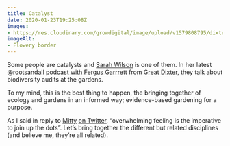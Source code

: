 ```yaml
---
title: Catalyst
date: 2020-01-23T19:25:08Z
images:
- https://res.cloudinary.com/growdigital/image/upload/v1579808795/dixter-200123.jpg
imageAlt:
- Flowery border
---
```


Some people are catalysts and [Sarah Wilson](https://twitter.com/swilson09/) is one of them. In her latest [@rootsandall](https://twitter.com/rootsandall) [podcast with Fergus Garrrett](https://rootsandall.co.uk/portfolio-item/podcast-44-fergus-garrett-on-biodiversity-at-great-dixter/) from [Great Dixter](https://en.wikipedia.org/wiki/Great_Dixter), they talk about biodiversity audits at the gardens. 

To my mind, this is the best thing to happen, the bringing together of ecology and gardens in an informed way; evidence-based gardening for a purpose. 

As I said in reply to [Mitty](https://twitter.com/mformagpie) [on Twitter](https://twitter.com/mformagpie/status/1217171697519869952), “overwhelming feeling is the imperative to join up the dots”. Let’s bring together the different but related disciplines (and believe me, they’re all related).
